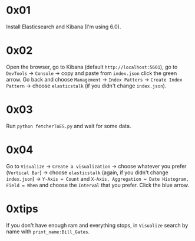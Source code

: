 # 0x01
Install Elasticsearch and Kibana (I'm using 6.0).

# 0x02
Open the browser, go to Kibana (default `http://localhost:5601`), go to `DevTools` -> `Console` -> copy and paste from `index.json` click the green arrow. Go back and choose `Management` -> `Index Patters` -> `Create Index Pattern` -> choose `elasticstalk` (if you didn't change `index.json`).

# 0x03
Run `python fetcherToES.py` and wait for some data.

# 0x04
Go to `Visualize` -> `Create a visualization` -> choose whatever you prefer (`Vertical Bar`) -> choose `elasticstalk` (again, if you didn't change `index.json`) -> `Y-Axis = Count` and `X-Axis, Aggregation = Date Histogram, Field = When` and choose the `Interval` that you prefer. Click the blue arrow.

# 0xtips
If you don't have enough ram and everything stops, in `Visualize` search by name with `print_name:Bill_Gates`.